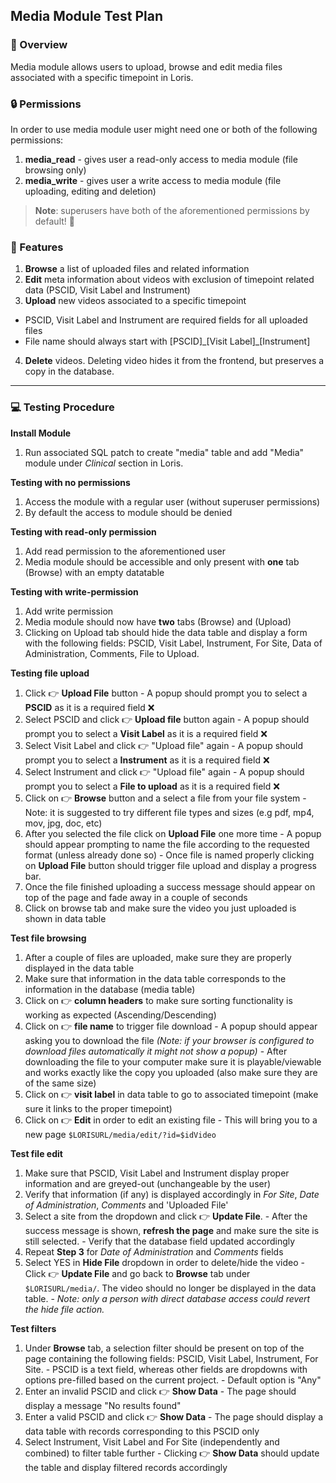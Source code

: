 ## Media Module Test Plan

### 📄 Overview

Media module allows users to upload, browse and edit media files associated with a specific timepoint in Loris.

### 🔒 Permissions

In order to use media module user might need one or both of the following permissions:

1. **media_read** - gives user a read-only access to media module (file browsing only)
2. **media_write** - gives user a write access to media module (file uploading, editing and deletion)

>**Note**: superusers have both of the aforementioned permissions by default! 💪

### 💯 Features

1. **Browse** a list of uploaded files and related information
2. **Edit** meta information about videos with exclusion of timepoint related data (PSCID, Visit Label and Instrument)
3. **Upload** new videos associated to a specific timepoint
  - PSCID, Visit Label and Instrument are required fields for all uploaded files
  - File name should always start with [PSCID]\_[Visit Label]\_[Instrument]
4. **Delete** videos. Deleting video hides it from the frontend, but preserves a copy in the database.

---

### 💻 Testing Procedure

**Install Module**
  1. Run associated SQL patch to create "media" table and add "Media" module under _Clinical_ section in Loris.


**Testing with no permissions**
  1. Access the module with a regular user (without superuser permissions)
  2. By default the access to module should be denied


**Testing with read-only permission**
  1. Add read permission to the aforementioned user
  2. Media module should be accessible and only present with **one** tab (Browse) with an empty datatable

**Testing with write-permission**
  1. Add write permission
  2. Media module should now have **two** tabs (Browse) and (Upload)
  3. Clicking on Upload tab should hide the data table and display a form with the following fields: PSCID, Visit Label, Instrument, For Site, Data of Administration, Comments, File to Upload.

**Testing file upload**
  1. Click 👉 **Upload File** button
    - A popup should prompt you to select a **PSCID** as it is a required field ❌
  2. Select PSCID and click 👉  **Upload file** button again
    - A popup should prompt you to select a **Visit Label** as it is a required field ❌
  3. Select Visit Label and click 👉  "Upload file" again
    - A popup should prompt you to select a **Instrument** as it is a required field ❌
  4. Select Instrument and click 👉  "Upload file" again
    - A popup should prompt you to select a **File to upload** as it is a required field ❌
  5. Click on 👉 **Browse** button and a select a file from your file system
    - Note: it is suggested to try different file types and sizes (e.g pdf, mp4, mov, jpg, doc, etc)
  6. After you selected the file click on **Upload File** one more time
    - A popup should appear prompting to name the file according to the requested format (unless already done so)
    - Once file is named properly clicking on **Upload File** button should trigger file upload and display a progress bar.
  8. Once the file finished uploading a success message should appear on top of the page and fade away in a couple of seconds
  9. Click on browse tab and make sure the video you just uploaded is shown in data table

**Test file browsing**
  1. After a couple of files are uploaded, make sure they are properly displayed in the data table
  2. Make sure that information in the data table corresponds to the information in the database (media table)
  3. Click on 👉  **column headers** to make sure sorting functionality is working as expected (Ascending/Descending)
  4. Click on 👉 **file name** to trigger file download
    - A popup should appear asking you to download the file _(Note: if your browser is configured to download files automatically it might not show a popup)_
    - After downloading the file to your computer make sure it is playable/viewable and works exactly like the copy you uploaded (also make sure they are of the same size)
  5. Click on 👉 **visit label** in data table to go to associated timepoint (make sure it links to the proper timepoint)
  6. Click on 👉 **Edit** in order to edit an existing file
    - This will bring you to a new page ```$LORISURL/media/edit/?id=$idVideo```

**Test file edit**
  1. Make sure that PSCID, Visit Label and Instrument display proper information and are greyed-out (unchangeable by the user)
  2. Verify that information (if any) is displayed accordingly in _For Site_, _Date of Administration_, _Comments_ and 'Uploaded File'
  3. Select a site from the dropdown and click 👉 **Update File**.
    - After the success message is shown, **refresh the page** and make sure the site is still selected.
    - Verify that the database field updated accordingly
  4. Repeat **Step 3** for _Date of Administration_ and _Comments_ fields
  5. Select YES in **Hide File** dropdown in order to delete/hide the video
    - Click 👉 **Update File** and go back to **Browse** tab under ```$LORISURL/media/```. The video should no longer be displayed in the data table.
    - _Note: only a person with direct database access could revert the hide file action._

**Test filters**
  1. Under **Browse** tab, a selection filter should be present on top of the page containing the following fields: PSCID, Visit Label, Instrument, For Site.
    - PSCID is a text field, whereas other fields are dropdowns with options pre-filled based on the current project.
    - Default option is "Any"
  2. Enter an invalid PSCID and click 👉 **Show Data**
    - The page should display a message "No results found"
  3. Enter a valid PSCID and click 👉 **Show Data**
    - The page should display a data table with records corresponding to this PSCID only
  4. Select Instrument, Visit Label and For Site (independently and combined) to filter table further
    - Clicking 👉 **Show Data** should update the table and display filtered records accordingly